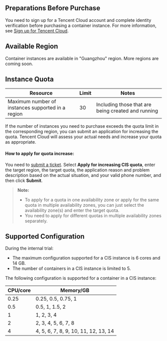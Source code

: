 ## Preparations Before Purchase
You need to sign up for a Tencent Cloud account and complete identity verification before purchasing a container instance. For more information, see [Sign up for Tencent Cloud](https://cloud.tencent.com/document/product/378/9603).

 ## Available Region
Container instances are available in "Guangzhou" region. More regions are coming soon.

## Instance Quota
| Resource | Limit | Notes |
| ---------------------------------- | ---------- | ---------------------------- |
| Maximum number of instances supported in a region | 30 | Including those that are being created and running |

If the number of instances you need to purchase exceeds the quota limit in the corresponding region, you can submit an application for increasing the quota. Tencent Cloud will assess your actual needs and increase your quota as appropriate.

#### How to apply for quota increase:
You need to [submit a ticket](https://console.cloud.tencent.com/workorder/category/create?level1_id=6&level2_id=7&source=0). Select **Apply for increasing CIS quota**, enter the target region, the target quota, the application reason and problem description based on the actual situation, and your valid phone number, and then click **Submit**.
>**Note:**
> - To apply for a quota in one availability zone or apply for the same quota in multiple availability zones, you can just select the availability zone(s) and enter the target quota.
> - You need to apply for different quotas in multiple availability zones separately. 

## Supported Configuration
During the internal trial:
- The maximum configuration supported for a CIS instance is 6 cores and 14 GB.
- The number of containers in a CIS instance is limited to 5.

The following configuration is supported for a container in a CIS instance:

| CPU/core | Memory/GB |
| ------ | ------------------------------------ |
| 0.25   | 0.25, 0.5, 0.75, 1                   |
| 0.5    | 0.5, 1, 1.5, 2                       |
| 1      | 1, 2, 3, 4                           |
| 2      | 2, 3, 4, 5, 6, 7, 8                  |
| 4      | 4, 5, 6, 7, 8, 9, 10, 11, 12, 13, 14 |

